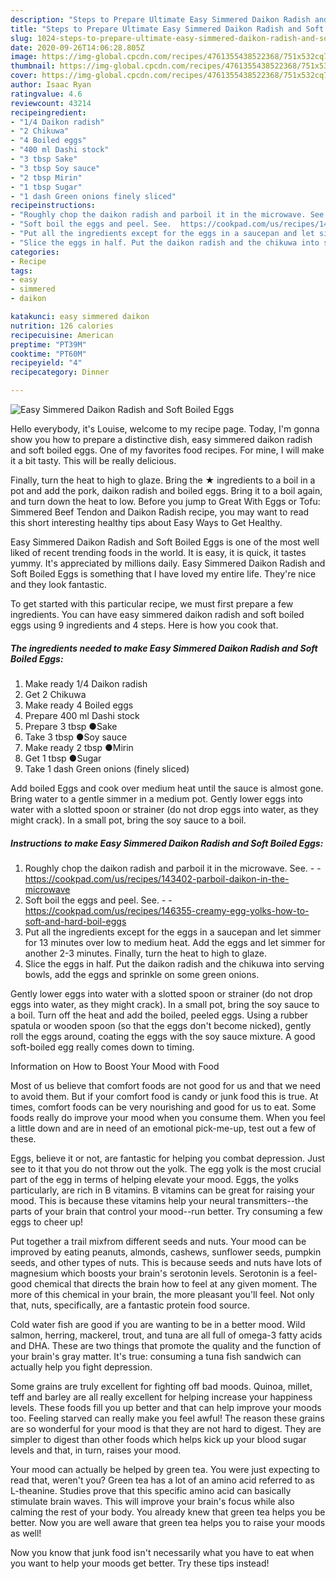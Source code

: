 ```yaml
---
description: "Steps to Prepare Ultimate Easy Simmered Daikon Radish and Soft Boiled Eggs"
title: "Steps to Prepare Ultimate Easy Simmered Daikon Radish and Soft Boiled Eggs"
slug: 1024-steps-to-prepare-ultimate-easy-simmered-daikon-radish-and-soft-boiled-eggs
date: 2020-09-26T14:06:28.805Z
image: https://img-global.cpcdn.com/recipes/4761355438522368/751x532cq70/easy-simmered-daikon-radish-and-soft-boiled-eggs-recipe-main-photo.jpg
thumbnail: https://img-global.cpcdn.com/recipes/4761355438522368/751x532cq70/easy-simmered-daikon-radish-and-soft-boiled-eggs-recipe-main-photo.jpg
cover: https://img-global.cpcdn.com/recipes/4761355438522368/751x532cq70/easy-simmered-daikon-radish-and-soft-boiled-eggs-recipe-main-photo.jpg
author: Isaac Ryan
ratingvalue: 4.6
reviewcount: 43214
recipeingredient:
- "1/4 Daikon radish"
- "2 Chikuwa"
- "4 Boiled eggs"
- "400 ml Dashi stock"
- "3 tbsp Sake"
- "3 tbsp Soy sauce"
- "2 tbsp Mirin"
- "1 tbsp Sugar"
- "1 dash Green onions finely sliced"
recipeinstructions:
- "Roughly chop the daikon radish and parboil it in the microwave. See.  https://cookpad.com/us/recipes/143402-parboil-daikon-in-the-microwave"
- "Soft boil the eggs and peel. See.  https://cookpad.com/us/recipes/146355-creamy-egg-yolks-how-to-soft-and-hard-boil-eggs"
- "Put all the ingredients except for the eggs in a saucepan and let simmer for 13 minutes over low to medium heat. Add the eggs and let simmer for another 2-3 minutes. Finally, turn the heat to high to glaze."
- "Slice the eggs in half. Put the daikon radish and the chikuwa into serving bowls, add the eggs and sprinkle on some green onions."
categories:
- Recipe
tags:
- easy
- simmered
- daikon

katakunci: easy simmered daikon 
nutrition: 126 calories
recipecuisine: American
preptime: "PT39M"
cooktime: "PT60M"
recipeyield: "4"
recipecategory: Dinner

---
```



![Easy Simmered Daikon Radish and Soft Boiled Eggs](https://img-global.cpcdn.com/recipes/4761355438522368/751x532cq70/easy-simmered-daikon-radish-and-soft-boiled-eggs-recipe-main-photo.jpg)

Hello everybody, it's Louise, welcome to my recipe page. Today, I'm gonna show you how to prepare a distinctive dish, easy simmered daikon radish and soft boiled eggs. One of my favorites food recipes. For mine, I will make it a bit tasty. This will be really delicious.

Finally, turn the heat to high to glaze. Bring the ★ ingredients to a boil in a pot and add the pork, daikon radish and boiled eggs. Bring it to a boil again, and turn down the heat to low. Before you jump to Great With Eggs or Tofu: Simmered Beef Tendon and Daikon Radish recipe, you may want to read this short interesting healthy tips about Easy Ways to Get Healthy.

Easy Simmered Daikon Radish and Soft Boiled Eggs is one of the most well liked of recent trending foods in the world. It is easy, it is quick, it tastes yummy. It's appreciated by millions daily. Easy Simmered Daikon Radish and Soft Boiled Eggs is something that I have loved my entire life. They're nice and they look fantastic.


To get started with this particular recipe, we must first prepare a few ingredients. You can have easy simmered daikon radish and soft boiled eggs using 9 ingredients and 4 steps. Here is how you cook that.

<!--inarticleads1-->

##### The ingredients needed to make Easy Simmered Daikon Radish and Soft Boiled Eggs:

1. Make ready 1/4 Daikon radish
1. Get 2 Chikuwa
1. Make ready 4 Boiled eggs
1. Prepare 400 ml Dashi stock
1. Prepare 3 tbsp ●Sake
1. Take 3 tbsp ●Soy sauce
1. Make ready 2 tbsp ●Mirin
1. Get 1 tbsp ●Sugar
1. Take 1 dash Green onions (finely sliced)


Add boiled Eggs and cook over medium heat until the sauce is almost gone. Bring water to a gentle simmer in a medium pot. Gently lower eggs into water with a slotted spoon or strainer (do not drop eggs into water, as they might crack). In a small pot, bring the soy sauce to a boil. 

<!--inarticleads2-->

##### Instructions to make Easy Simmered Daikon Radish and Soft Boiled Eggs:

1. Roughly chop the daikon radish and parboil it in the microwave. See. -  - https://cookpad.com/us/recipes/143402-parboil-daikon-in-the-microwave
1. Soft boil the eggs and peel. See. -  - https://cookpad.com/us/recipes/146355-creamy-egg-yolks-how-to-soft-and-hard-boil-eggs
1. Put all the ingredients except for the eggs in a saucepan and let simmer for 13 minutes over low to medium heat. Add the eggs and let simmer for another 2-3 minutes. Finally, turn the heat to high to glaze.
1. Slice the eggs in half. Put the daikon radish and the chikuwa into serving bowls, add the eggs and sprinkle on some green onions.


Gently lower eggs into water with a slotted spoon or strainer (do not drop eggs into water, as they might crack). In a small pot, bring the soy sauce to a boil. Turn off the heat and add the boiled, peeled eggs. Using a rubber spatula or wooden spoon (so that the eggs don&#39;t become nicked), gently roll the eggs around, coating the eggs with the soy sauce mixture. A good soft-boiled egg really comes down to timing. 

Information on How to Boost Your Mood with Food


Most of us believe that comfort foods are not good for us and that we need to avoid them. But if your comfort food is candy or junk food this is true. At times, comfort foods can be very nourishing and good for us to eat. Some foods really do improve your mood when you consume them. When you feel a little down and are in need of an emotional pick-me-up, test out a few of these.

Eggs, believe it or not, are fantastic for helping you combat depression. Just see to it that you do not throw out the yolk. The egg yolk is the most crucial part of the egg in terms of helping elevate your mood. Eggs, the yolks particularly, are rich in B vitamins. B vitamins can be great for raising your mood. This is because these vitamins help your neural transmitters--the parts of your brain that control your mood--run better. Try consuming a few eggs to cheer up!

Put together a trail mixfrom different seeds and nuts. Your mood can be improved by eating peanuts, almonds, cashews, sunflower seeds, pumpkin seeds, and other types of nuts. This is because seeds and nuts have lots of magnesium which boosts your brain's serotonin levels. Serotonin is a feel-good chemical that directs the brain how to feel at any given moment. The more of this chemical in your brain, the more pleasant you'll feel. Not only that, nuts, specifically, are a fantastic protein food source.

Cold water fish are good if you are wanting to be in a better mood. Wild salmon, herring, mackerel, trout, and tuna are all full of omega-3 fatty acids and DHA. These are two things that promote the quality and the function of your brain's gray matter. It's true: consuming a tuna fish sandwich can actually help you fight depression. 

Some grains are truly excellent for fighting off bad moods. Quinoa, millet, teff and barley are all really excellent for helping increase your happiness levels. These foods fill you up better and that can help improve your moods too. Feeling starved can really make you feel awful! The reason these grains are so wonderful for your mood is that they are not hard to digest. They are simpler to digest than other foods which helps kick up your blood sugar levels and that, in turn, raises your mood.

Your mood can actually be helped by green tea. You were just expecting to read that, weren't you? Green tea has a lot of an amino acid referred to as L-theanine. Studies prove that this specific amino acid can basically stimulate brain waves. This will improve your brain's focus while also calming the rest of your body. You already knew that green tea helps you be better. Now you are well aware that green tea helps you to raise your moods as well!

Now you know that junk food isn't necessarily what you have to eat when you want to help your moods get better. Try  these tips  instead!

